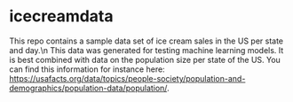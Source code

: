 # icecreamdata
This repo contains a sample data set of ice cream sales in the US per state and day.\n
This data was generated for testing machine learning models. It is best combined with data on the population size per state of the US. You can find this information for instance here: https://usafacts.org/data/topics/people-society/population-and-demographics/population-data/population/.
